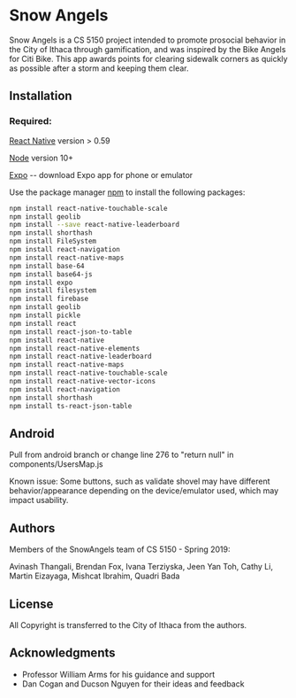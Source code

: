 # Snow Angels 

Snow Angels is a CS 5150 project intended to promote prosocial behavior in the City of Ithaca through gamification, and was inspired by the Bike Angels for Citi Bike. This app awards points for clearing sidewalk corners as quickly as possible after a storm and keeping them clear.


## Installation

### Required: 

[React Native](https://facebook.github.io/react-native/docs/getting-started) version > 0.59 

[Node](https://nodejs.org/en/download/) version 10+ 

[Expo](https://docs.expo.io/versions/latest/introduction/installation/) -- download Expo app for phone or emulator 

Use the package manager [npm](https://pip.pypa.io/en/stable/) to install the following packages: 



```bash
npm install react-native-touchable-scale
npm install geolib
npm install --save react-native-leaderboard
npm install shorthash 
npm install FileSystem 
npm install react-navigation 
npm install react-native-maps 
npm install base-64
npm install base64-js
npm install expo
npm install filesystem
npm install firebase
npm install geolib
npm install pickle
npm install react
npm install react-json-to-table
npm install react-native
npm install react-native-elements
npm install react-native-leaderboard
npm install react-native-maps
npm install react-native-touchable-scale
npm install react-native-vector-icons
npm install react-navigation
npm install shorthash
npm install ts-react-json-table
```

## Android 
Pull from android branch or change line 276 to "return null" in components/UsersMap.js

Known issue: Some buttons, such as validate shovel may have different behavior/appearance depending on the device/emulator used, which may impact usability.


## Authors
Members of the SnowAngels team of CS 5150 - Spring 2019: 

Avinash Thangali, Brendan Fox, Ivana Terziyska, Jeen Yan Toh, Cathy Li, Martin Eizayaga, Mishcat Ibrahim, Quadri Bada


## License
All Copyright is transferred to the City of Ithaca from the authors.


## Acknowledgments
* Professor William Arms for his guidance and support
* Dan Cogan and Ducson Nguyen for their ideas and feedback

